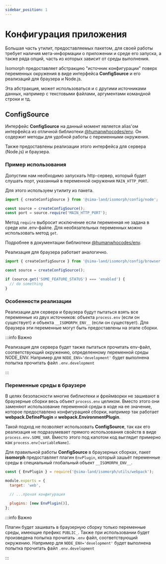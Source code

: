 ```yaml
---
sidebar_position: 1
---
```


# Конфигурация приложения

Большая часть утилит, предоставляемых пакетом, для своей работы требует наличия мета-информации о приложении и среде его запуска, а также ряда опций, часть из которых зависит от среды выполнения.

Isomorph предоставляет абстракцию "источник конфигурации" поверх переменных окружения в виде интерфейса **ConfigSource** и его реализаций для браузера и Node.js.

Эта абстракция, может использоваться и с другими источниками данных, например с текстовыми файлами, аргументами командной строки и тд.

## ConfigSource

Интерфейс **ConfigSource** на данный момент является alias'ом интерфейса из отличной библиотеки [@humanwhocodes/env](https://github.com/humanwhocodes/env). Он содержит методы для удобной работы с переменными окружения.

Также предоставлены реализации этого интерфейса для сервера (Node.js) и браузера.

### Пример использования

Допустим нам необходимо запускать http-сервер, который будет слушать порт, указанный в переменной окружения `MAIN_HTTP_PORT`.

Для этого используем утилиту из пакета.

```ts
import { createConfigSource } from '@sima-land/isomorph/config/node';

const source = createConfigSource();
const port = source.require('MAIN_HTTP_PORT');
```

Метод `require` выбросит исключение если переменная не задана в среде или .env-файле. Для необязательных переменных можно использовать метод `get`.

Подробнее в документации библиотеки [@humanwhocodes/env](https://github.com/humanwhocodes/env).

Реализация для браузера работает аналогично.

```ts
import { createConfigSource } from '@sima-land/isomorph/config/browser';

const source = createConfigSource();

if (source.get('SOME_FEATURE_STATUS') === 'enabled') {
  // do something
}
```

### Особенности реализации

Реализации для сервера и браузера будут пытаться взять все переменные из двух источников: объекта `process.env` (если он существует) и объекта `__ISOMORPH_ENV__` (если он существует). Для браузера эти переменные могут быть предоставлены на этапе сборки.

:::info Важно

Реализация для сервера будет также пытаться прочитать env-файл, соответствующий окружению, определенному переменной среды NODE_ENV.
Например для `NODE_ENV='development'` будет выполнена попытка прочитать файл `.env.development`

:::

### Переменные среды в браузере

В целях безопасности многие библиотеки и фреймворки не зашивают в браузерные сборки весь объект `process.env` целиком. Вместо этого они заменяют использование переменной среды в коде на ее значение, которое предоставлено конфигурацией сборки, например так работает **webpack.DefinePlugin** и **webpack.EnvironmentPlugin**.

Такой подход не позволяет использовать **ConfigSource**, так как его реализация не подразумевает прямого использования свойств в виде `process.env.SOME_VAR`. Вместо этого под капотом код выглядит примерно как `process.env[variableName]`.

Для правильной работы **ConfigSource** в браузерных сборках, пакет **isomorph** предоставляет плагин `EnvPlugin`, который зашьёт переменные среды в специальный глобальный объект `__ISOMORPH_ENV__`.

```js
const { EnvPlugin } = require('@sima-land/isomorph/utils/webpack');

module.exports = {
  target: 'web',

  // ...прочая конфигурация

  plugins: [new EnvPlugin()],
};
```

:::info Важно

Плагин будет зашивать в браузерную сборку только переменные среды, имеющие префикс `PUBLIC_`. Также при использовании будет произведена попытка прочитать `.env` файл, соответствующий окружению. Например для `NODE_ENV='development'` будет выполнена попытка прочитать файл `.env.development`

:::
